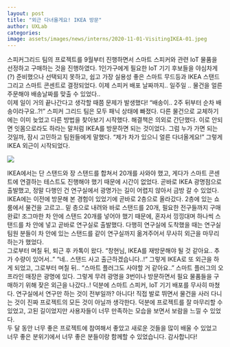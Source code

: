 ```yaml
---
layout: post
title: "외근 다녀올게요! IKEA 방문"
author: UXLab
categories:
image: assets/images/news/interns/2020-11-01-VisitingIKEA-01.jpeg
---
```


스피커그리드 팀의 프로젝트를 9월부터 진행하면서 스마트 스피커와 관련 IoT 물품을 선정하고 구매하는 것을 진행하였다. 1인가구에게 필요한 IoT 기기 후보들을 야심차게(?) 준비했으나 선택되지 못하고, 쉽고 가장 실용성 좋은 스마트 무드등과 IKEA 스탠드 그리고 스마트 콘센트로 결정되었다. 이제 스피커 배포 날짜까지.. 일주일 .. 물건을 얼른 주문해야 배송날짜를 맞출 수 있었다..<br>
이제 일이 거의 끝나간다고 생각할 때쯤 문제가 발생했다! “배송이.. 2주 뒤부터 순차 배송이라구요..?!” 스피커 그리드 팀은 모두 패닉 상태에 빠졌다. 다른 물건으로 교체하기에는 이미 늦었고 다른 방법을 찾아보기 시작했다. 해결책은 의외로 간단했다. 이로 안되면 잇몸으로라도 하라는 말처럼 IKEA를 방문하면 되는 것이었다. 그럼 누가 가면 되는 것일까, 잠시 고민하고 팀원들에게 말했다. “제가 차가 있으니 얼른 다녀올게요!” 그렇게 IKEA 외근이 시작되었다.<br>

<img src="{{site.baseurl}}/assets/images/news/interns/2020-11-01-VisitingIKEA-02.jpeg">

IKEA에서는 단 스탠드와 장 스탠드를 합쳐서 20개를 사와야 했고, 게다가 스마트 콘센트에 연결하는 테스트도 진행해야 했기 때문에 시간이 없었다. 곧바로 IKEA 광명점으로 출발했고, 정말 다행인 건 연구실에서 광명가는 길이 어렵지 않아서 금방 갈 수 있었다. IKEA에는 이전에 방문해 본 경험이 있었기에 곧바로 2층으로 올라갔다. 2층에 있는 쇼룸에서 물건을 고르고.. 밑 층으로 내려와 바로 스탠드를 20개, 필요한 전구들까지 구매 완료! 조그마한 차 안에 스탠드 20개를 넣어야 했기 때문에, 혼자서 낑낑대며 하나씩 스탠드를 차 안에 넣고 곧바로 연구실로 출발했다. 다행히 연구실에 도착했을 때는 연구실 팀원 분들이 차 안에 있는 스탠드를 같이 연구실까지 옮겨주어서 무사히 외근을 마무리 하는가 했었다.<br>
그로부터 며칠 뒤, 퇴근 후 카톡이 왔다.
“창현님, IKEA를 재방문해야 될 것 같아요.. 추가 수량이 있어서..”
“네.. 스탠드 사고 출근하겠습니다..!” 그렇게 IKEA로 또 외근을 하게 되었고, 그로부터 며칠 뒤..
“스마트 플러그도 사야할 거 같아요..” 스마트 플러그의 오프라인 매장은 광명에 있다.
그렇게 무려 광명을 3번이나 방문하면서 필요 물품들을 구매하기 위해 잦은 외근을 나갔다..! 덕분에 스마트 스피커, IoT 기기 배포를 무사히 마쳤다. 연구실에서 연구만 하는 것이 전부일까? 아니다! 직접 발로 뛰면서 물건을 사러 다니는 것이 진짜 프로젝트의 모든 것이 아닐까 생각한다. 덕분에 프로젝트를 잘 마무리할 수 있었고, 고된 길이었지만 사용자들이 너무 만족하는 모습을 보면서 보람을 느낄 수 있었다. <br>
두 달 동안 너무 좋은 프로젝트에 참여해서 좋았고 새로운 것들을 많이 배울 수 있었고 너무 좋은 분위기에서 너무 좋은 분들이랑 함께할 수 있었습니다. 감사합니다!
